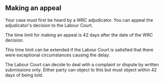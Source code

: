 ##  Making an appeal

Your case must first be heard by a WRC adjudicator. You can appeal the
adjudicator's decision to the Labour Court.

The time limit for making an appeal is 42 days after the date of the WRC
decision.

This time limit can be extended if the Labour Court is satisfied that there
were exceptional circumstances causing the delay.

The Labour Court can decide to deal with a complaint or dispute by written
submissions only. Either party can object to this but must object within 42
days of being told.
